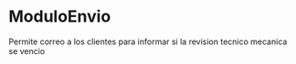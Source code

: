 # ModuloEnvio

Permite correo a los clientes para informar si la revision tecnico mecanica se vencio
